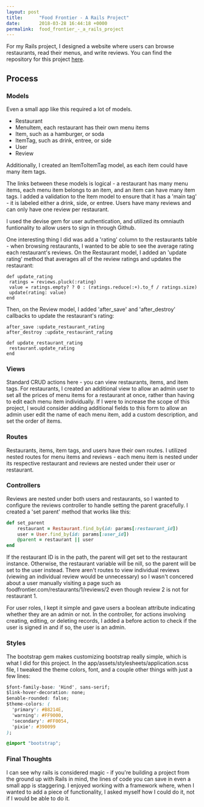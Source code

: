 ```yaml
---
layout: post
title:      "Food Frontier - A Rails Project"
date:       2018-03-28 16:44:18 +0000
permalink:  food_frontier_-_a_rails_project
---
```



For my Rails project, I designed a website where users can browse restaurants, read their menus, and write reviews. You can find the repository for this project [here](https://github.com/urizaraj/food-frontier).

## Process
### Models

Even a small app like this required a lot of models. 

- Restaurant
- MenuItem, each restaurant has their own menu items
- Item, such as a hamburger, or soda
- ItemTag, such as drink, entree, or side
- User
- Review

Additionally, I created an ItemToItemTag model, as each item could have many item tags.

The links between these models is logical - a restaurant has many menu items, each menu item belongs to an item, and an item can have many item tags. I added a validation to the Item model to ensure that it has a 'main tag' - it is labeled either a drink, side, or entree. Users have many reviews and can only have one review per restaurant. 

I used the devise gem for user authentication, and utilized its omniauth funtionality to allow users to sign in through Github. 

One interesting thing I did was add a 'rating' column to the restaurants table - when browsing restaurants, I wanted to be able to see the average rating each restaurant's reviews. On the Restaurant model, I added an 'update rating' method that averages all of the review ratings and updates the restaurant:

```
def update_rating
 ratings = reviews.pluck(:rating)
 value = ratings.empty? ? 0 : (ratings.reduce(:+).to_f / ratings.size)
 update(rating: value)
end
```

Then, on the Review model, I added 'after_save' and 'after_destroy' callbacks to update the restaurant's rating:

```
after_save :update_restaurant_rating
after_destroy :update_restaurant_rating

def update_restaurant_rating
 restaurant.update_rating
end
```
### Views
Standard CRUD actions here - you can view restaurants, items, and item tags. For restaurants, I created an additional view to allow an admin user to set all the prices of menu items for a restaurant at once, rather than having to edit each menu item individually. If I were to increase the scope of this project, I would consider adding additional fields to this form to allow an admin user edit the name of each menu item, add a custom description, and set the order of items. 
### Routes
Restaurants, items, item tags, and users have their own routes. I utilized nested routes for menu items and reviews - each menu item is nested under its respective restaurant and reviews are nested under their user or restaurant.
### Controllers
Reviews are nested under both users and restaurants, so I wanted to configure the reviews controller to handle setting the parent gracefully. I created a 'set parent' method that works like this:

```ruby
def set_parent
    restaurant = Restaurant.find_by(id: params[:restaurant_id])
    user = User.find_by(id: params[:user_id])
    @parent = restaurant || user
end
```

If the restaurant ID is in the path, the parent will get set to the restaurant instance. Otherwise, the restaurant variable will be nill, so the parent will be set to the user instead. There aren't routes to view individual reviews (viewing an individual review would be unnecessary) so I wasn't concered about a user manually visiting a page such as foodfrontier.com/restaurants/1/reviews/2 even though review 2 is not for restaurant 1.

For user roles, I kept it simple and gave users a boolean attribute indicating whether they are an admin or not. In the controller, for actions involving creating, editing, or deleting records, I added a before action to check if the user is signed in and if so, the user is an admin. 
### Styles
The bootstrap gem makes customizing bootstrap really simple, which is what I did for this project. In the app/assets/stylesheets/application.scss file, I tweaked the theme colors, font, and a couple other things with just a few lines:

```css
$font-family-base: 'Hind', sans-serif;
$link-hover-decoration: none;
$enable-rounded: false;
$theme-colors: (
  'primary': #B8214E,
  'warning': #FF9000,
  'secondary': #FF0054,
  'pixie': #390099
);

@import "bootstrap";
```

### Final Thoughts
I can see why rails is considered magic - if you're building a project from the ground up with Rails in mind, the lines of code you can save in even a small app is staggering. I enjoyed working with a framework where, when I wanted to add a piece of functionality, I asked myself how I could do it, not if I would be able to do it.
